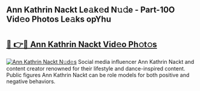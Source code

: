 ## Ann Kathrin Nackt Le𝚊k𝚎d N𝚞𝚍e - Part-10O Vid𝚎o Photos Le𝚊ks opYhu

# <h2><a href="http://fb0k61.evod.top/?m=Ann+Kathrin+Nackt">🔗 👉🔴 Ann Kathrin Nackt Vid𝚎o Ph𝚘t𝚘s</a></h2>

[![Ann Kathrin Nackt N𝚞d𝚎s](https://i.imgur.com/8V9OHl7.gif)](http://fb0k61.evod.top/?m=Ann+Kathrin+Nackt)
Social media influencer Ann Kathrin Nackt and content creator renowned for their lifestyle and dance-inspired content. Public figures Ann Kathrin Nackt can be role models for both positive and negative behaviors. 
